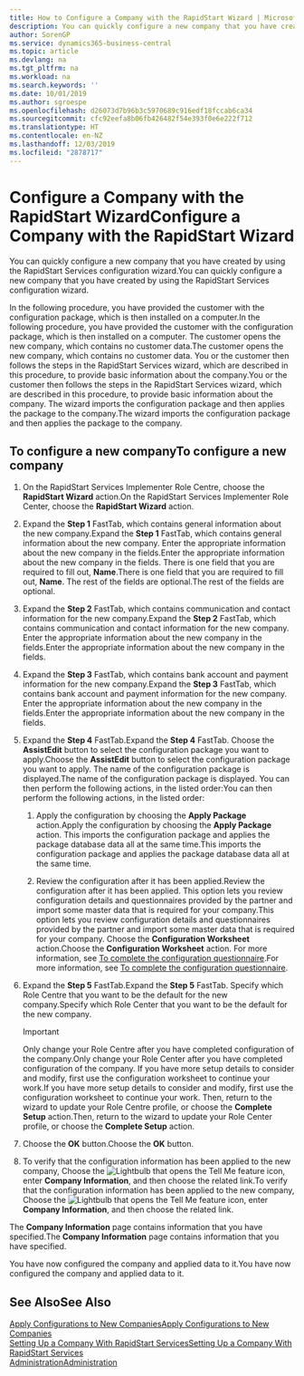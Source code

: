 ```yaml
---
title: How to Configure a Company with the RapidStart Wizard | Microsoft Docs
description: You can quickly configure a new company that you have created by using the RapidStart Services configuration wizard.
author: SorenGP
ms.service: dynamics365-business-central
ms.topic: article
ms.devlang: na
ms.tgt_pltfrm: na
ms.workload: na
ms.search.keywords: ''
ms.date: 10/01/2019
ms.author: sgroespe
ms.openlocfilehash: d26073d7b96b3c5970689c916edf18fccab6ca34
ms.sourcegitcommit: cfc92eefa8b06fb426482f54e393f0e6e222f712
ms.translationtype: HT
ms.contentlocale: en-NZ
ms.lasthandoff: 12/03/2019
ms.locfileid: "2878717"
---
```

# <a name="configure-a-company-with-the-rapidstart-wizard"></a><span data-ttu-id="23fe7-103">Configure a Company with the RapidStart Wizard</span><span class="sxs-lookup"><span data-stu-id="23fe7-103">Configure a Company with the RapidStart Wizard</span></span>
<span data-ttu-id="23fe7-104">You can quickly configure a new company that you have created by using the RapidStart Services configuration wizard.</span><span class="sxs-lookup"><span data-stu-id="23fe7-104">You can quickly configure a new company that you have created by using the RapidStart Services configuration wizard.</span></span>

<span data-ttu-id="23fe7-105">In the following procedure, you have provided the customer with the configuration package, which is then installed on a computer.</span><span class="sxs-lookup"><span data-stu-id="23fe7-105">In the following procedure, you have provided the customer with the configuration package, which is then installed on a computer.</span></span> <span data-ttu-id="23fe7-106">The customer opens the new company, which contains no customer data.</span><span class="sxs-lookup"><span data-stu-id="23fe7-106">The customer opens the new company, which contains no customer data.</span></span> <span data-ttu-id="23fe7-107">You or the customer then follows the steps in the RapidStart Services wizard, which are described in this procedure, to provide basic information about the company.</span><span class="sxs-lookup"><span data-stu-id="23fe7-107">You or the customer then follows the steps in the RapidStart Services wizard, which are described in this procedure, to provide basic information about the company.</span></span> <span data-ttu-id="23fe7-108">The wizard imports the configuration package and then applies the package to the company.</span><span class="sxs-lookup"><span data-stu-id="23fe7-108">The wizard imports the configuration package and then applies the package to the company.</span></span>  

## <a name="to-configure-a-new-company"></a><span data-ttu-id="23fe7-109">To configure a new company</span><span class="sxs-lookup"><span data-stu-id="23fe7-109">To configure a new company</span></span>  
1. <span data-ttu-id="23fe7-110">On the RapidStart Services Implementer Role Centre, choose the **RapidStart Wizard** action.</span><span class="sxs-lookup"><span data-stu-id="23fe7-110">On the RapidStart Services Implementer Role Center, choose the **RapidStart Wizard** action.</span></span>  
2. <span data-ttu-id="23fe7-111">Expand the **Step 1** FastTab, which contains general information about the new company.</span><span class="sxs-lookup"><span data-stu-id="23fe7-111">Expand the **Step 1** FastTab, which contains general information about the new company.</span></span> <span data-ttu-id="23fe7-112">Enter the appropriate information about the new company in the fields.</span><span class="sxs-lookup"><span data-stu-id="23fe7-112">Enter the appropriate information about the new company in the fields.</span></span> <span data-ttu-id="23fe7-113">There is one field that you are required to fill out, **Name**.</span><span class="sxs-lookup"><span data-stu-id="23fe7-113">There is one field that you are required to fill out, **Name**.</span></span> <span data-ttu-id="23fe7-114">The rest of the fields are optional.</span><span class="sxs-lookup"><span data-stu-id="23fe7-114">The rest of the fields are optional.</span></span>  
3. <span data-ttu-id="23fe7-115">Expand the **Step 2** FastTab, which contains communication and contact information for the new company.</span><span class="sxs-lookup"><span data-stu-id="23fe7-115">Expand the **Step 2** FastTab, which contains communication and contact information for the new company.</span></span> <span data-ttu-id="23fe7-116">Enter the appropriate information about the new company in the fields.</span><span class="sxs-lookup"><span data-stu-id="23fe7-116">Enter the appropriate information about the new company in the fields.</span></span>
4. <span data-ttu-id="23fe7-117">Expand the **Step 3** FastTab, which contains bank account and payment information for the new company.</span><span class="sxs-lookup"><span data-stu-id="23fe7-117">Expand the **Step 3** FastTab, which contains bank account and payment information for the new company.</span></span> <span data-ttu-id="23fe7-118">Enter the appropriate information about the new company in the fields.</span><span class="sxs-lookup"><span data-stu-id="23fe7-118">Enter the appropriate information about the new company in the fields.</span></span>  
5. <span data-ttu-id="23fe7-119">Expand the **Step 4** FastTab.</span><span class="sxs-lookup"><span data-stu-id="23fe7-119">Expand the **Step 4** FastTab.</span></span> <span data-ttu-id="23fe7-120">Choose the **AssistEdit** button to select the configuration package you want to apply.</span><span class="sxs-lookup"><span data-stu-id="23fe7-120">Choose the **AssistEdit** button to select the configuration package you want to apply.</span></span> <span data-ttu-id="23fe7-121">The name of the configuration package is displayed.</span><span class="sxs-lookup"><span data-stu-id="23fe7-121">The name of the configuration package is displayed.</span></span> <span data-ttu-id="23fe7-122">You can then perform the following actions, in the listed order:</span><span class="sxs-lookup"><span data-stu-id="23fe7-122">You can then perform the following actions, in the listed order:</span></span>  

    1. <span data-ttu-id="23fe7-123">Apply the configuration by choosing the **Apply Package** action.</span><span class="sxs-lookup"><span data-stu-id="23fe7-123">Apply the configuration by choosing the **Apply Package** action.</span></span> <span data-ttu-id="23fe7-124">This imports the configuration package and applies the package database data all at the same time.</span><span class="sxs-lookup"><span data-stu-id="23fe7-124">This imports the configuration package and applies the package database data all at the same time.</span></span>  

    2. <span data-ttu-id="23fe7-125">Review the configuration after it has been applied.</span><span class="sxs-lookup"><span data-stu-id="23fe7-125">Review the configuration after it has been applied.</span></span> <span data-ttu-id="23fe7-126">This option lets you review configuration details and questionnaires provided by the partner and import some master data that is required for your company.</span><span class="sxs-lookup"><span data-stu-id="23fe7-126">This option lets you review configuration details and questionnaires provided by the partner and import some master data that is required for your company.</span></span> <span data-ttu-id="23fe7-127">Choose the **Configuration Worksheet** action.</span><span class="sxs-lookup"><span data-stu-id="23fe7-127">Choose the **Configuration Worksheet** action.</span></span> <span data-ttu-id="23fe7-128">For more information, see [To complete the configuration questionnaire](admin-gather-customer-setup-values.md#to-complete-the-configuration-questionnaire).</span><span class="sxs-lookup"><span data-stu-id="23fe7-128">For more information, see [To complete the configuration questionnaire](admin-gather-customer-setup-values.md#to-complete-the-configuration-questionnaire).</span></span>  

6. <span data-ttu-id="23fe7-129">Expand the **Step 5** FastTab.</span><span class="sxs-lookup"><span data-stu-id="23fe7-129">Expand the **Step 5** FastTab.</span></span> <span data-ttu-id="23fe7-130">Specify which Role Centre that you want to be the default for the new company.</span><span class="sxs-lookup"><span data-stu-id="23fe7-130">Specify which Role Center that you want to be the default for the new company.</span></span>  

    > [!IMPORTANT]  
    >  <span data-ttu-id="23fe7-131">Only change your Role Centre after you have completed configuration of the company.</span><span class="sxs-lookup"><span data-stu-id="23fe7-131">Only change your Role Center after you have completed configuration of the company.</span></span> <span data-ttu-id="23fe7-132">If you have more setup details to consider and modify, first use the configuration worksheet to continue your work.</span><span class="sxs-lookup"><span data-stu-id="23fe7-132">If you have more setup details to consider and modify, first use the configuration worksheet to continue your work.</span></span> <span data-ttu-id="23fe7-133">Then, return to the wizard to update your Role Centre profile, or choose the **Complete Setup** action.</span><span class="sxs-lookup"><span data-stu-id="23fe7-133">Then, return to the wizard to update your Role Center profile, or choose the **Complete Setup** action.</span></span>

7. <span data-ttu-id="23fe7-134">Choose the **OK** button.</span><span class="sxs-lookup"><span data-stu-id="23fe7-134">Choose the **OK** button.</span></span>  
8. <span data-ttu-id="23fe7-135">To verify that the configuration information has been applied to the new company, Choose the ![Lightbulb that opens the Tell Me feature](media/ui-search/search_small.png "Tell me what you want to do") icon, enter **Company Information**, and then choose the related link.</span><span class="sxs-lookup"><span data-stu-id="23fe7-135">To verify that the configuration information has been applied to the new company, Choose the ![Lightbulb that opens the Tell Me feature](media/ui-search/search_small.png "Tell me what you want to do") icon, enter **Company Information**, and then choose the related link.</span></span>

<span data-ttu-id="23fe7-136">The **Company Information** page contains information that you have specified.</span><span class="sxs-lookup"><span data-stu-id="23fe7-136">The **Company Information** page contains information that you have specified.</span></span>   

<span data-ttu-id="23fe7-137">You have now configured the company and applied data to it.</span><span class="sxs-lookup"><span data-stu-id="23fe7-137">You have now configured the company and applied data to it.</span></span>  

## <a name="see-also"></a><span data-ttu-id="23fe7-138">See Also</span><span class="sxs-lookup"><span data-stu-id="23fe7-138">See Also</span></span>  
[<span data-ttu-id="23fe7-139">Apply Configurations to New Companies</span><span class="sxs-lookup"><span data-stu-id="23fe7-139">Apply Configurations to New Companies</span></span>](admin-apply-configuration-to-new-companies.md)  
[<span data-ttu-id="23fe7-140">Setting Up a Company With RapidStart Services</span><span class="sxs-lookup"><span data-stu-id="23fe7-140">Setting Up a Company With RapidStart Services</span></span>](admin-set-up-a-company-with-rapidstart.md)  
[<span data-ttu-id="23fe7-141">Administration</span><span class="sxs-lookup"><span data-stu-id="23fe7-141">Administration</span></span>](admin-setup-and-administration.md)
